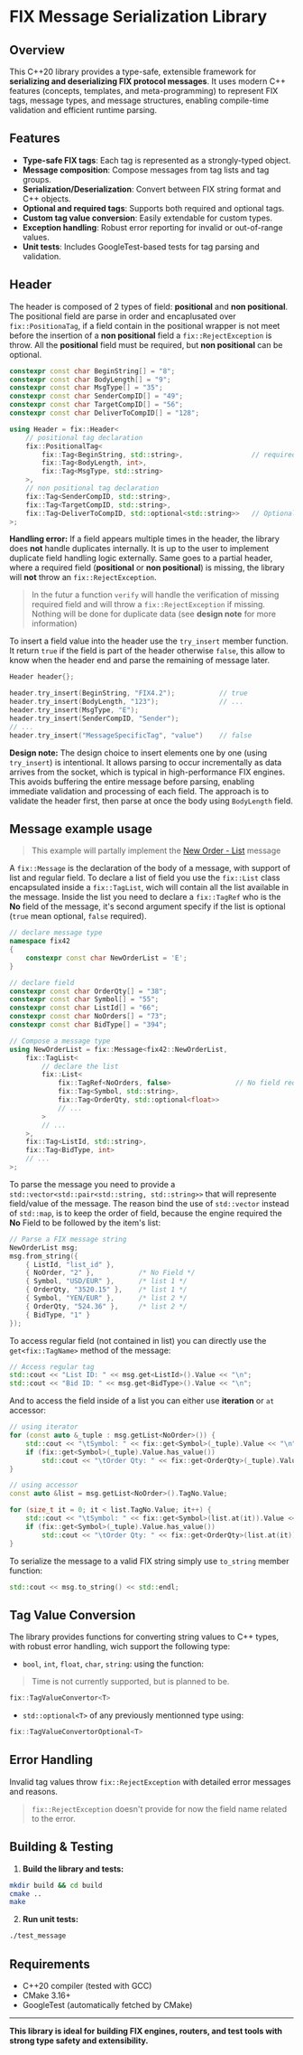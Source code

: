 # FIX Message Serialization Library

## Overview

This C++20 library provides a type-safe, extensible framework for **serializing and deserializing FIX protocol messages**. It uses modern C++ features (concepts, templates, and meta-programming) to represent FIX tags, message types, and message structures, enabling compile-time validation and efficient runtime parsing.

## Features

- **Type-safe FIX tags**: Each tag is represented as a strongly-typed object.
- **Message composition**: Compose messages from tag lists and tag groups.
- **Serialization/Deserialization**: Convert between FIX string format and C++ objects.
- **Optional and required tags**: Supports both required and optional tags.
- **Custom tag value conversion**: Easily extendable for custom types.
- **Exception handling**: Robust error reporting for invalid or out-of-range values.
- **Unit tests**: Includes GoogleTest-based tests for tag parsing and validation.

## Header

The header is composed of 2 types of field: **positional** and **non positional**.
The positional field are parse in order and encaplusated over `fix::PositionaTag`, if a field contain in the positional wrapper is not meet before the insertion of a **non positional** field a `fix::RejectException` is throw.
All the **positional** field must be required, but **non positional** can be optional.

```cpp
constexpr const char BeginString[] = "8";
constexpr const char BodyLength[] = "9";
constexpr const char MsgType[] = "35";
constexpr const char SenderCompID[] = "49";
constexpr const char TargetCompID[] = "56";
constexpr const char DeliverToCompID[] = "128";

using Header = fix::Header<
    // positional tag declaration
    fix::PositionalTag<
        fix::Tag<BeginString, std::string>,                 // required field
        fix::Tag<BodyLength, int>,
        fix::Tag<MsgType, std::string>
    >,
    // non positional tag declaration
    fix::Tag<SenderCompID, std::string>,
    fix::Tag<TargetCompID, std::string>,
    fix::Tag<DeliverToCompID, std::optional<std::string>>   // Optional field
>;
```

**Handling error:**
If a field appears multiple times in the header, the library does **not** handle duplicates internally. It is up to the user to implement duplicate field handling logic externally. Same goes to a partial header, where a required field (**positional** or **non positional**) is missing, the library will **not** throw an `fix::RejectException`.

> In the futur a function `verify` will handle the verification of missing required field and will throw a `fix::RejectException` if missing. Nothing will be done for duplicate data (see **design note** for more information)

To insert a field value into the header use the `try_insert` member function.
It return `true` if the field is part of the header otherwise `false`, this allow to know when the header end and parse the remaining of message later.

```cpp
Header header{};

header.try_insert(BeginString, "FIX4.2");           // true
header.try_insert(BodyLength, "123");               // ...
header.try_insert(MsgType, "E");
header.try_insert(SenderCompID, "Sender");
// ...
header.try_insert("MessageSpecificTag", "value")    // false
```

**Design note:**
The design choice to insert elements one by one (using `try_insert`) is intentional. It allows parsing to occur incrementally as data arrives from the socket, which is typical in high-performance FIX engines. This avoids buffering the entire message before parsing, enabling immediate validation and processing of each field. The approach is to validate the header first, then parse at once the body using `BodyLength` field.

## Message example usage

> This example will partally implement the [New Order - List](https://www.onixs.biz/fix-dictionary/4.2/msgType_E_69.html) message

A `fix::Message` is the declaration of the body of a message, with support of list and regular field.
To declare a list of field you use the `fix::List` class encapsulated inside a `fix::TagList`, wich will contain all the list available in the message.
Inside the list you need to declare a `fix::TagRef` who is the **No** field of the message, it's second argument specify if the list is optional (`true` mean optional, `false` required).

```cpp
// declare message type
namespace fix42
{
    constexpr const char NewOrderList = 'E';
}

// declare field
constexpr const char OrderQty[] = "38";
constexpr const char Symbol[] = "55";
constexpr const char ListId[] = "66";
constexpr const char NoOrders[] = "73";
constexpr const char BidType[] = "394";

// Compose a message type
using NewOrderList = fix::Message<fix42::NewOrderList,
    fix::TagList<
        // declare the list
        fix::List<
            fix::TagRef<NoOrders, false>                // No field required
            fix::Tag<Symbol, std::string>,
            fix::Tag<OrderQty, std::optional<float>>
            // ...
        >
        // ...
    >,
    fix::Tag<ListId, std::string>,
    fix::Tag<BidType, int>
    // ...
>;
```

To parse the message you need to provide a `std::vector<std::pair<std::string, std::string>>` that will represente field/value of the message. The reason bind the use of `std::vector` instead of `std::map`, is to keep the order of field, because the engine required the **No** Field to be followed by the item's list:

```cpp
// Parse a FIX message string
NewOrderList msg;
msg.from_string({
    { ListId, "list_id" },
    { NoOrder, "2" },           /* No Field */
    { Symbol, "USD/EUR" },      /* list 1 */
    { OrderQty, "3520.15" },    /* list 1 */
    { Symbol, "YEN/EUR" },      /* list 2 */
    { OrderQty, "524.36" },     /* list 2 */
    { BidType, "1" }
});
```

To access regular field (not contained in list) you can directly use the `get<fix::TagName>` method of the message:

```cpp
// Access regular tag
std::cout << "List ID: " << msg.get<ListId>().Value << "\n";
std::cout << "Bid ID: " << msg.get<BidType>().Value << "\n";
```

And to access the field inside of a list you can either use **iteration** or `at` accessor:

```cpp
// using iterator
for (const auto &_tuple : msg.getList<NoOrder>()) {
    std::cout << "\tSymbol: " << fix::get<Symbol>(_tuple).Value << "\n";
    if (fix::get<Symbol>(_tuple).Value.has_value())
        std::cout << "\tOrder Qty: " << fix::get<OrderQty>(_tuple).Value << "\n";
}

// using accessor
const auto &list = msg.getList<NoOrder>().TagNo.Value;

for (size_t it = 0; it < list.TagNo.Value; it++) {
    std::cout << "\tSymbol: " << fix::get<Symbol>(list.at(it)).Value << "\n";
    if (fix::get<Symbol>(_tuple).Value.has_value())
        std::cout << "\tOrder Qty: " << fix::get<OrderQty>(list.at(it)).Value << "\n";
}
```

To serialize the message to a valid FIX string simply use `to_string` member function:

```cpp
std::cout << msg.to_string() << std::endl;
```

## Tag Value Conversion

The library provides functions for converting string values to C++ types, with robust error handling, wich support the following type:

- `bool`, `int`, `float`, `char`, `string`: using the function:
> Time is not currently supported, but is planned to be.

```cpp
fix::TagValueConvertor<T>
```

- `std::optional<T>` of any previously mentionned type using:

```cpp
fix::TagValueConvertorOptional<T>
```

## Error Handling

Invalid tag values throw `fix::RejectException` with detailed error messages and reasons.

> `fix::RejectException` doesn't provide for now the field name related to the error.

## Building & Testing

1. **Build the library and tests:**

```sh
mkdir build && cd build
cmake ..
make
```

2. **Run unit tests:**

```sh
./test_message
```

## Requirements

- C++20 compiler (tested with GCC)
- CMake 3.16+
- GoogleTest (automatically fetched by CMake)

---

**This library is ideal for building FIX engines, routers, and test tools with strong type safety and extensibility.**